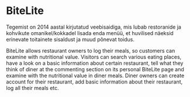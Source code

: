 # BiteLite

Tegemist on 2014 aastal kirjutatud veebisaidiga, mis lubab restoranide ja kohvikute omanikel/kokkadel lisada enda menüü, et huvilised näeksid erinevate toitainete sisaldust ja muud põnevat toidus.

BiteLite allows restaurant owners to log their meals, so customers can examine with nutritional value.
Visitors can search various eating places, have a look on a basic information about certain restaurant, tell what they think of diner at the commenting section on its personal BiteLite page and examine with the nutritional value in diner meals. Diner owners can create account for their restaurant, add basic information about their restaurant, log all their meals etc.
